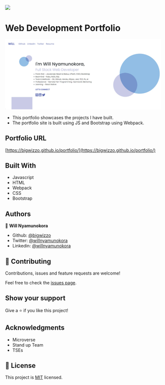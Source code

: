 ![](https://img.shields.io/badge/Microverse-blueviolet)

# Web Development Portfolio

![screenshot](./screenshot.jpg)

- This portfolio showcases the projects I have built.
- The portfolio site is built using JS and Bootstrap using Webpack.

## Portfolio URL

[https://bigwizzo.github.io/portfolio/](https://bigwizzo.github.io/portfolio/)

## Built With

- Javascript
- HTML
- Webpack
- CSS
- Bootstrap

## Authors

👤 **Will Nyamunokora**

- Github: [@bigwizzo](https://github.com/bigwizzo)
- Twitter: [@willnyamunokora](https://twitter.com/willnyamunokora)
- Linkedin: [@willnyamunokora](https://linkedin.com/in/willnyamunokora)

## 🤝 Contributing

Contributions, issues and feature requests are welcome!

Feel free to check the [issues page](https://github.com/bigwizzo/portfolio/issues).

## Show your support

Give a ⭐️ if you like this project!

## Acknowledgments

- Microverse
- Stand up Team
- TSEs

## 📝 License

This project is [MIT](https://opensource.org/licenses/MIT) licensed.
